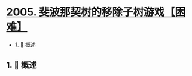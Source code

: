 # [2005. 斐波那契树的移除子树游戏【困难】](https://github.com/tnotesjs/TNotes.leetcode/tree/main/notes/2005.%20%E6%96%90%E6%B3%A2%E9%82%A3%E5%A5%91%E6%A0%91%E7%9A%84%E7%A7%BB%E9%99%A4%E5%AD%90%E6%A0%91%E6%B8%B8%E6%88%8F%E3%80%90%E5%9B%B0%E9%9A%BE%E3%80%91)

<!-- region:toc -->

- [1. 📝 概述](#1--概述)

<!-- endregion:toc -->

## 1. 📝 概述
